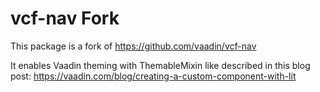 # vcf-nav Fork

This package is a fork of https://github.com/vaadin/vcf-nav 

It enables Vaadin theming with ThemableMixin like described in this blog post:
https://vaadin.com/blog/creating-a-custom-component-with-lit
